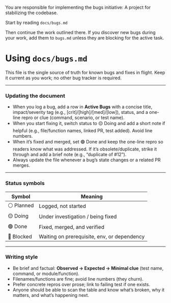 You are responsible for implementing the bugs initiative: A project for stabilizing the codebase.

Start by reading `docs/bugs.md` 

Then continue the work outlined there. If you discover new bugs during your work, add them to `bugs.md` unless they are blocking for the active task.

# Using `docs/bugs.md`

This file is the single source of truth for known bugs and fixes in flight. Keep it current as you work; no other bug tracker is required.

---

### Updating the document

* When you log a bug, add a row in **Active Bugs** with a concise title, impact/severity tag (e.g., [crit]/[high]/[med]/[low]), status, and a one-line repro or clue (command, scenario, or test name).
* When you start fixing it, switch status to 🟡 Doing and add a short note if helpful (e.g., file/function names, linked PR, test added). Avoid line numbers.
* When it’s fixed and merged, set 🟢 Done and keep the one-line repro so readers know what was addressed. If it’s obsolete/duplicate, strike it through and add a brief note (e.g., “duplicate of #12”).
* Always update the file whenever a bug’s state changes or a related PR merges.

---

### Status symbols

| Symbol     | Meaning                                     |
| ---------- | ------------------------------------------- |
| ⚪ Planned  | Logged, not started                         |
| 🟡 Doing   | Under investigation / being fixed           |
| 🟢 Done    | Fixed, merged, and verified                 |
| 🔴 Blocked | Waiting on prerequisite, env, or dependency |

---

### Writing style

* Be brief and factual: **Observed → Expected → Minimal clue** (test name, command, or module/function).
* Filenames/functions are fine; avoid line numbers (they churn).
* Prefer concrete repros over prose; link to failing test if one exists.
* Anyone should be able to scan the table and know what’s broken, why it matters, and what’s happening next.
